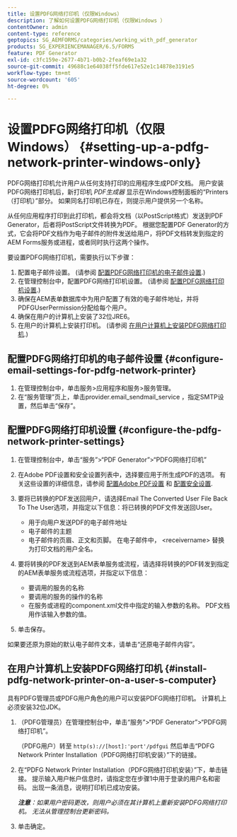 ```yaml
---
title: 设置PDFG网络打印机（仅限Windows）
description: 了解如何设置PDFG网络打印机（仅限Windows ）
contentOwner: admin
content-type: reference
geptopics: SG_AEMFORMS/categories/working_with_pdf_generator
products: SG_EXPERIENCEMANAGER/6.5/FORMS
feature: PDF Generator
exl-id: c3fc159e-2677-4b71-b0b2-2feaf69e1a32
source-git-commit: 49688c1e64038ff5fde617e52e1c14878e3191e5
workflow-type: tm+mt
source-wordcount: '605'
ht-degree: 0%

---
```


# 设置PDFG网络打印机（仅限Windows） {#setting-up-a-pdfg-network-printer-windows-only}

PDFG网络打印机允许用户从任何支持打印的应用程序生成PDF文档。 用户安装PDFG网络打印机后，新打印机 *PDF生成器* 显示在Windows控制面板的“Printers（打印机）”部分。 如果同名打印机已存在，则提示用户提供另一个名称。

从任何应用程序打印到此打印机，都会将文档（以PostScript格式）发送到PDF Generator，后者将PostScript文件转换为PDF。 根据您配置PDF Generator的方式，它会将PDF文档作为电子邮件的附件发送给用户，将PDF文档转发到指定的AEM Forms服务或进程，或者同时执行这两个操作。

要设置PDFG网络打印机，需要执行以下步骤：

1. 配置电子邮件设置。 (请参阅 [配置PDFG网络打印机的电子邮件设置](setting-pdfg-network-printer-windows.md#configure-email-settings-for-pdfg-network-printer).)
1. 在管理控制台中，配置PDFG网络打印机设置。 (请参阅 [配置PDFG网络打印机设置](setting-pdfg-network-printer-windows.md#configure-the-pdfg-network-printer-settings).)
1. 确保在AEM表单数据库中为用户配置了有效的电子邮件地址，并将PDFGUserPermission分配给每个用户。 <!-- Fix broken link See Setting up and organizing users -->
1. 确保在用户的计算机上安装了32位JRE6。
1. 在用户的计算机上安装打印机。 (请参阅 [在用户计算机上安装PDFG网络打印机](setting-pdfg-network-printer-windows.md#install-pdfg-network-printer-on-a-user-s-computer).)

## 配置PDFG网络打印机的电子邮件设置 {#configure-email-settings-for-pdfg-network-printer}

1. 在管理控制台中，单击服务>应用程序和服务>服务管理。
1. 在“服务管理”页上，单击provider.email_sendmail_service ，指定SMTP设置，然后单击“保存”。

## 配置PDFG网络打印机设置 {#configure-the-pdfg-network-printer-settings}

1. 在管理控制台中，单击“服务”>“PDF Generator”>“PDFG网络打印机”
1. 在Adobe PDF设置和安全设置列表中，选择要应用于所生成PDF的选项。 有关这些设置的详细信息，请参阅 [配置Adobe PDF设置](/help/forms/using/admin-help/configuring-pdf-settings.md#configuring-adobe-pdf-settings) 和 [配置安全设置](/help/forms/using/admin-help/configuring-security-settings.md#configuring-security-settings).
1. 要将已转换的PDF发送回用户，请选择Email The Converted User File Back To The User选项，并指定以下信息：将已转换的PDF文件发送回User。

   * 用于向用户发送PDF的电子邮件地址
   * 电子邮件的主题
   * 电子邮件的页眉、正文和页脚。 在电子邮件中， &lt;receivername> 替换为打印文档的用户全名。

1. 要将转换的PDF发送到AEM表单服务或流程，请选择将转换的PDF转发到指定的AEM表单服务或流程选项，并指定以下信息：

   * 要调用的服务的名称
   * 要调用的服务的操作的名称
   * 在服务或进程的component.xml文件中指定的输入参数的名称。 PDF文档用作该输入参数的值。

1. 单击保存。

如果要还原为原始的默认电子邮件文本，请单击“还原电子邮件内容”。

## 在用户计算机上安装PDFG网络打印机 {#install-pdfg-network-printer-on-a-user-s-computer}

具有PDFG管理员或PDFG用户角色的用户可以安装PDFG网络打印机。 计算机上必须安装32位JDK。

1. （PDFG管理员）在管理控制台中，单击“服务”>“PDF Generator”>“PDFG网络打印机”。

   （PDFG用户）转至 `http(s)://[host]:'port'/pdfgui` 然后单击“PDFG Network Printer Installation（PDFG网络打印机安装）”下的链接。

1. 在“PDFG Network Printer Installation（PDFG网络打印机安装）”下，单击链接。 提示输入用户帐户信息时，请指定您在步骤1中用于登录的用户名和密码。 出现一条消息，说明打印机已成功安装。

   ***注意&#x200B;**：如果用户密码更改，则用户必须在其计算机上重新安装PDFG网络打印机。 无法从管理控制台更新密码。*

1. 单击确定。
